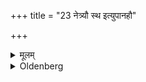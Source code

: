+++
title = "23 नेत्र्यौ स्थ इत्युपानहौ"

+++

<details><summary>मूलम्</summary>

नेत्र्यौ स्थ इत्युपानहौ २३
</details>

<details><summary>Oldenberg</summary>

25. The two shoes (he puts on) with (the formula), Leaders are you' (l.l. 12).
</details>
